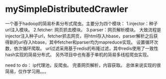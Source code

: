 # mySimpleDistributedCrawler
一个基于hadoop的简易朴素分布式爬虫。主要分为四个模块：
1.injector：种子url注入模块。
2.fetcher: 网页抓去模块。
3.parser：网页解析模块。
大致流程是injector注入种子url，fetcher抓去网页，将html存入hbase，parser解析之后获得新的url存入hbase，其中fetcher和parser均为mapreduce实现。
设置循环次数，依次循环爬取。
url过滤采用基于redis的布隆过滤，其中redis使用了一致性hash实现的简易分布式。
另外项目中也有基于单机的简易多线程爬虫实现。

need to do：
ip代理池，反爬虫。
完善网页解析，内容获取。
总体来说实现的很简易，仅作学习用。。。
